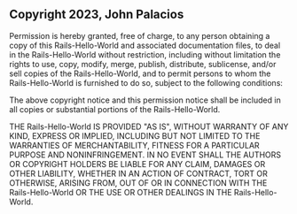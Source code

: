 ## Copyright 2023, John Palacios

Permission is hereby granted, free of charge, to any person obtaining a copy of this Rails-Hello-World and associated documentation files, to deal in the Rails-Hello-World without restriction, including without limitation the rights to use, copy, modify, merge, publish, distribute, sublicense, and/or sell copies of the Rails-Hello-World, and to permit persons to whom the Rails-Hello-World is furnished to do so, subject to the following conditions:

The above copyright notice and this permission notice shall be included in all copies or substantial portions of the Rails-Hello-World.

THE Rails-Hello-World IS PROVIDED "AS IS", WITHOUT WARRANTY OF ANY KIND, EXPRESS OR IMPLIED, INCLUDING BUT NOT LIMITED TO THE WARRANTIES OF MERCHANTABILITY, FITNESS FOR A PARTICULAR PURPOSE AND NONINFRINGEMENT. IN NO EVENT SHALL THE AUTHORS OR COPYRIGHT HOLDERS BE LIABLE FOR ANY CLAIM, DAMAGES OR OTHER LIABILITY, WHETHER IN AN ACTION OF CONTRACT, TORT OR OTHERWISE, ARISING FROM, OUT OF OR IN CONNECTION WITH THE Rails-Hello-World OR THE USE OR OTHER DEALINGS IN THE Rails-Hello-World.
